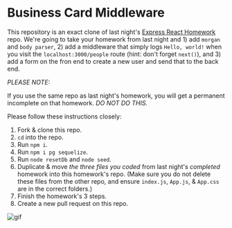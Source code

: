# Business Card Middleware

This repository is an exact clone of last night's [Express React Homework](https://git.generalassemb.ly/sei-nyc-cheetahs/express-react-middleware) repo. We're going to take your homework from last night and 1) add `morgan` and `body parser`, 2) add a middleware that simply logs `Hello, world!` when you visit the `localhost:3000/people` route (hint: don't forget `next()`), and 3) add a form on the fron end to create a new user and send that to the back end.

*PLEASE NOTE:*

If you use the same repo as last night's homework, you will get a permanent incomplete on that homework. *DO NOT DO THIS.* 

Please follow these instructions closely:

1. Fork & clone this repo.
2. `cd` into the repo.
3. Run `npm i`.
4. Run `npm i pg sequelize`.
5. Run `node resetDb` and `node seed`.
2. Duplicate & move *the three files you coded* from last night's *completed* homework into this homework's repo. (Make sure you do not delete these files from the other repo, and ensure `index.js`, `App.js`, & `App.css` are in the correct folders.)
3. Finish the homework's 3 steps.
4. Create a new pull request on this repo.

![gif](https://media3.giphy.com/media/KEQzTcbdIvyaA/source.gif)
